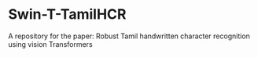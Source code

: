 # Swin-T-TamilHCR
A repository for the paper: Robust Tamil handwritten character recognition using vision Transformers
